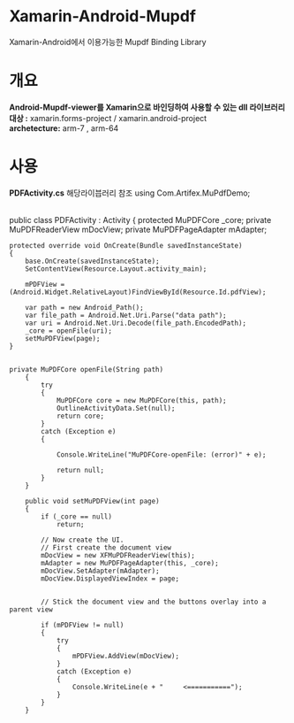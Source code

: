 # Xamarin-Android-Mupdf
Xamarin-Android에서 이용가능한 Mupdf Binding  Library

# 개요 #
**Android-Mupdf-viewer를 Xamarin으로 바인딩하여 사용할 수 있는 dll 라이브러리** <br>
**대상 :** xamarin.forms-project / xamarin.android-project <br>
**archetecture:** arm-7 , arm-64 <br>



# 사용 #

**PDFActivity.cs**
해당라이븝러리 참조
    using Com.Artifex.MuPdfDemo;

<br>
    public class PDFActivity : Activity
    {
        protected MuPDFCore _core;
        private MuPDFReaderView mDocView;
        private MuPDFPageAdapter mAdapter;


<br>

    protected override void OnCreate(Bundle savedInstanceState)
    {
        base.OnCreate(savedInstanceState);
        SetContentView(Resource.Layout.activity_main);

        mPDFView = (Android.Widget.RelativeLayout)FindViewById(Resource.Id.pdfView);

        var path = new Android_Path();
        var file_path = Android.Net.Uri.Parse("data path");
        var uri = Android.Net.Uri.Decode(file_path.EncodedPath);
        _core = openFile(uri);
        setMuPDFView(page);
    } 
    
    
    private MuPDFCore openFile(String path)
        {
            try
            {
                MuPDFCore core = new MuPDFCore(this, path);
                OutlineActivityData.Set(null);
                return core;
            }
            catch (Exception e)
            {

                Console.WriteLine("MuPDFCore-openFile: (error)" + e);

                return null;
            }
        }

        public void setMuPDFView(int page)
        {
            if (_core == null)
                return;

            // Now create the UI.
            // First create the document view
            mDocView = new XFMuPDFReaderView(this);
            mAdapter = new MuPDFPageAdapter(this, _core);
            mDocView.SetAdapter(mAdapter);
            mDocView.DisplayedViewIndex = page;


            // Stick the document view and the buttons overlay into a parent view

            if (mPDFView != null)
            {
                try
                {
                    mPDFView.AddView(mDocView);
                }
                catch (Exception e)
                {
                    Console.WriteLine(e + "     <===========");
                }
            }
        }
  
